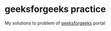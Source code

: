 # geeksforgeeks practice

My solutions to problem of [geeksforgeeks](http://www.geeksforgeeks.org/) portal